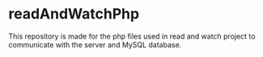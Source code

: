 # readAndWatchPhp
This repository is made for the php files used in read and watch project to communicate with the server and MySQL database.
